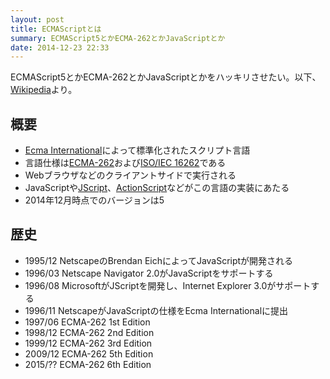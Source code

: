 ```yaml
---
layout: post
title: ECMAScriptとは
summary: ECMAScript5とかECMA-262とかJavaScriptとか
date: 2014-12-23 22:33
---
```


ECMAScript5とかECMA-262とかJavaScriptとかをハッキリさせたい。以下、[Wikipedia][ECMAScript]より。

## 概要

- [Ecma International][Ecma International]によって標準化されたスクリプト言語
- 言語仕様は[ECMA-262][ECMA-262]および[ISO/IEC 16262][ISO/IEC 16262]である
- Webブラウザなどのクライアントサイドで実行される
- JavaScriptや[JScript][JScript]、[ActionScript][ActionScript]などがこの言語の実装にあたる
- 2014年12月時点でのバージョンは5

## 歴史

- 1995/12 NetscapeのBrendan EichによってJavaScriptが開発される
- 1996/03 Netscape Navigator 2.0がJavaScriptをサポートする
- 1996/08 MicrosoftがJScriptを開発し、Internet Explorer 3.0がサポートする
- 1996/11 NetscapeがJavaScriptの仕様をEcma Internationalに提出
- 1997/06 ECMA-262 1st Edition
- 1998/12 ECMA-262 2nd Edition
- 1999/12 ECMA-262 3rd Edition
- 2009/12 ECMA-262 5th Edition
- 2015/?? ECMA-262 6th Edition

[ECMAScript]: https://en.wikipedia.org/wiki/ECMAScript
[Ecma International]: https://en.wikipedia.org/wiki/Ecma_International
[ECMA-262]: http://www.ecma-international.org/publications/standards/Ecma-262.htm
[ISO/IEC 16262]: http://www.iso.org/iso/iso_catalogue/catalogue_tc/catalogue_detail.htm?csnumber=55755
[JScript]: https://en.wikipedia.org/wiki/JScript
[ActionScript]: https://en.wikipedia.org/wiki/ActionScript